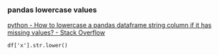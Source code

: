 ###  pandas lowercase values


[python - How to lowercase a pandas dataframe string column if it has missing values? - Stack Overflow](https://stackoverflow.com/questions/22245171/how-to-lowercase-a-pandas-dataframe-string-column-if-it-has-missing-values "python - How to lowercase a pandas dataframe string column if it has missing values? - Stack Overflow")


 

```
df['x'].str.lower()
```
